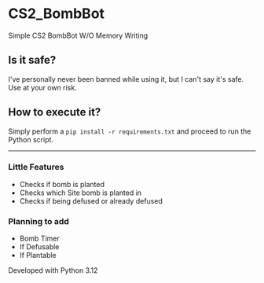 # CS2_BombBot

Simple CS2 BombBot W/O Memory Writing

## Is it safe?
I've personally never been banned while using it, but I can't say it's safe. Use at your own risk.

## How to execute it?
Simply perform a `pip install -r requirements.txt` and proceed to run the Python script.

---

### Little Features
- Checks if bomb is planted
- Checks which Site bomb is planted in
- Checks if being defused or already defused

### Planning to add
- Bomb Timer
- If Defusable
- If Plantable

Developed with Python 3.12
